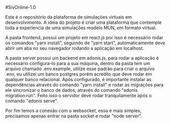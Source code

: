 #SivOnline-1.0

Este é o repositório da plataforma de simulações virtuais em desenvolvimento. 
A ideia do projeto é criar uma plataforma que contemple toda a experiencia de uma simulações modelo MUN, em formato virtual.

A pasta frontend, possui um projeto em react.js por isso é necessário rodar os comandos "yarn install", seguindo de "yarn start", automaticamente deve abrir um aba no seu navegador rodando a aplicação em localhost.

A pasta server possui um backend em adonis.js, para rodar a aplicação é necessário configura-lo para a sua máquina, dentro da pasta tem um arquivo chamado .env.example, utilize esse padrão para criar o arquivo .env, eu utilizei um banco postgres porém acredito que deve rodar em qualquer banco relacional. Após configurado, é importante instalar as dependências através do comando "yarn install" e rodar as migrações para ele sincronizar o banco de dados, através do comando "adonis migration:run". Feito isso o servidor deve rodar tranquilamente após o comando "adonis serve".

Por fim temos a conexão com o websocket, essa é mais simples, precisamos apenas entrar na pasta socket e rodar "node server".
